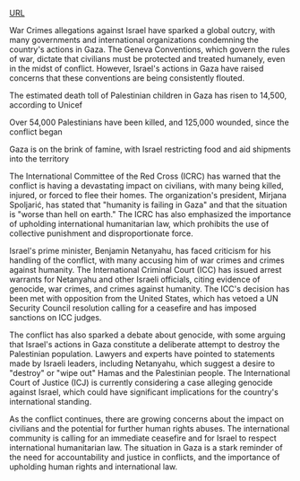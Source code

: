 <a href="https://www.bbc.com/news/articles/c0r1xl5wgnko">URL</a>
<p>War Crimes allegations against Israel have sparked a global outcry, with many governments and international organizations condemning the country's actions in Gaza. The Geneva Conventions, which govern the rules of war, dictate that civilians must be protected and treated humanely, even in the midst of conflict. However, Israel's actions in Gaza have raised concerns that these conventions are being consistently flouted.</p>
<p>The estimated death toll of Palestinian children in Gaza has risen to 14,500, according to Unicef</p>
<p>Over 54,000 Palestinians have been killed, and 125,000 wounded, since the conflict began</p>
<p>Gaza is on the brink of famine, with Israel restricting food and aid shipments into the territory</p>
<p>The International Committee of the Red Cross (ICRC) has warned that the conflict is having a devastating impact on civilians, with many being killed, injured, or forced to flee their homes. The organization's president, Mirjana Spoljarić, has stated that "humanity is failing in Gaza" and that the situation is "worse than hell on earth." The ICRC has also emphasized the importance of upholding international humanitarian law, which prohibits the use of collective punishment and disproportionate force.</p>
<p>Israel's prime minister, Benjamin Netanyahu, has faced criticism for his handling of the conflict, with many accusing him of war crimes and crimes against humanity. The International Criminal Court (ICC) has issued arrest warrants for Netanyahu and other Israeli officials, citing evidence of genocide, war crimes, and crimes against humanity. The ICC's decision has been met with opposition from the United States, which has vetoed a UN Security Council resolution calling for a ceasefire and has imposed sanctions on ICC judges.</p>
<p>The conflict has also sparked a debate about genocide, with some arguing that Israel's actions in Gaza constitute a deliberate attempt to destroy the Palestinian population. Lawyers and experts have pointed to statements made by Israeli leaders, including Netanyahu, which suggest a desire to "destroy" or "wipe out" Hamas and the Palestinian people. The International Court of Justice (ICJ) is currently considering a case alleging genocide against Israel, which could have significant implications for the country's international standing.</p>
<p>As the conflict continues, there are growing concerns about the impact on civilians and the potential for further human rights abuses. The international community is calling for an immediate ceasefire and for Israel to respect international humanitarian law. The situation in Gaza is a stark reminder of the need for accountability and justice in conflicts, and the importance of upholding human rights and international law.</p>
